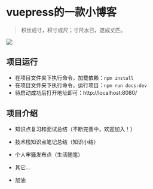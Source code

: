 # vuepress的一款小博客

> 积丝成寸，积寸成尺；寸尺水已，遂成丈匹。



![](http://qn.huat.xyz/content/20200412180915.png)



## 项目运行

- 在项目文件夹下执行命令，加载依赖：`npm install`
- 在项目文件夹下执行命令，运行项目：`npm run docs:dev`
- 待启动成功后打开地址即可：http://localhost:8080/



## 项目介绍

- 知识点复习和面试总结（不断完善中，欢迎加入！）
- 技术栈知识点笔记总结（知识小结）
- 个人牢骚发布点（生活随笔）
- 其它...

- 加油